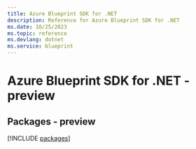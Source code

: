 ```yaml
---
title: Azure Blueprint SDK for .NET
description: Reference for Azure Blueprint SDK for .NET
ms.date: 10/25/2023
ms.topic: reference
ms.devlang: dotnet
ms.service: blueprint
---
```

# Azure Blueprint SDK for .NET - preview
## Packages - preview
[!INCLUDE [packages](blueprint-index.md)]